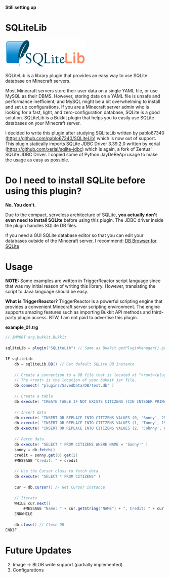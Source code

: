 **Still setting up**

# SQLiteLib
<img src="images\sqlitelib_logo.png" width=50% height=50%>

SQLiteLib is a library plugin that provides an easy way to use SQLite database on Minecraft servers.

Most Minecraft servers store their user data on a single YAML file, or use MySQL as their DBMS. However, storing data on a YAML file is unsafe and performance inefficient, and MySQL might be a bit overwhelming to install and set up configurations. If you are a Minecraft server admin who is looking for a fast, light, and zero-configuration database, SQLite is a good solution. SQLiteLib is a Bukkit plugin that helps you to easily use SQLite databases on your Minecraft server.

I decided to write this plugin after studying SQLiteLib written by pablo67340 (https://github.com/pablo67340/SQLiteLib) which is now out of support. This plugin statically imports SQLite JDBC Driver 3.39.2.0 written by xerial (https://github.com/xerial/sqlite-jdbc) which is again, a fork of Zentus' SQLite JDBC Driver. I copied some of Python JayDeBeApi usage to make the usage as easy as possible.

# Do I need to install SQLite before using this plugin?
**No. You don't.**

Due to the compact, serveless architecture of SQLite, **you actually don't even need to install SQLite** before using this plugin. The JDBC driver inside the plugin handles SQLite DB files.

If you need a GUI SQLite database editor so that you can edit your databases outside of the Minceraft server,
I recommend: [DB Browser for SQLite](https://sqlitebrowser.org/)

# Usage
**NOTE:** Some examples are written in TriggerReactor script language since that was my initial reason of writing this library. However, translating the script to Java language should be easy.

**What is TriggerReactor?** TriggerReactor is a powerful scripting engine that provides a convenient Minecraft server scripting environment. The engine supports amazing features such as importing Bukkit API methods and third-party plugin access. BTW, I am not paid to advertise this plugin.

**example_01.trg**
```java
// IMPORT org.bukkit.Bukkit

sqliteLib = plugin("SQLiteLib") // Same as Bukkit.getPluginManager().getPlugin("SQLiteLib")

IF sqliteLib
    db = sqliteLib.DB() // Get default SQLite DB instance

    // Create a connection to a DB file that is located at "<root>/plugins/SavedData/DB/test.db".
    // The <root> is the location of your bukkit jar file.
    db.connect( "plugins/SavedData/DB/test.db" )

    // Create a table
    db.execute( "CREATE TABLE IF NOT EXISTS CITIZENS (CIN INTEGER PRIMARY KEY NOT NULL, NAME VARCHAR(20) NOT NULL, CREDIT INTEGER NOT NULL)" )

    // Insert data
    db.execute( "INSERT OR REPLACE INTO CITIZENS VALUES (0, 'Sonny', 2500)" )
    db.execute( "INSERT OR REPLACE INTO CITIZENS VALUES (1, 'Tonny', 1500)" )
    db.execute( "INSERT OR REPLACE INTO CITIZENS VALUES (2, 'Johnny', 800)" )
    
    // Fetch data
    db.execute( "SELECT * FROM CITIZENS WHERE NAME = 'Sonny'" )
    sonny = db.fetch()
    credit = sonny.get(0).get(2)
    #MESSAGE "Credit: " + credit

    // Use the Cursor class to fetch data
    db.execute( "SELECT * FROM CITIZENS" )

    cur = db.cursor() // Get Cursor instance

    // Iterate
    WHILE cur.next()
        #MESSAGE "Name: " + cur.getString("NAME") + ", Credit: " + cur.getInt("CREDIT")
    ENDWHILE

    db.close() // Close DB
ENDIF
```


# Future Updates
2. Image -> BLOB write support (partially implemented)
3. Configurations
